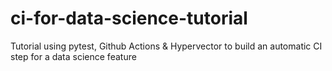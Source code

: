 # ci-for-data-science-tutorial

Tutorial using pytest, Github Actions & Hypervector to build an automatic CI step for a data science feature 